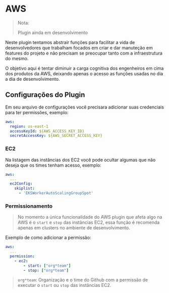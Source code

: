 # AWS

> Nota:
>
> Plugin ainda em desenvolvimento

Neste plugin tentamos abstrair funções para facilitar a vida de desenvolvedores que trabalham focados em criar e dar manuteção em features do projeto e não precisam se preocupar tanto com a infraestrutura do mesmo.

O objetivo aqui é tentar diminuir a carga cognitiva dos engenheiros em cima dos produtos da AWS, deixando apenas o acesso as funções usadas no dia a dia de desenvolvimento.

## Configurações do Plugin

Em seu arquivo de configurações você precisara adicionar suas credenciais para ter permissões, exemplo:

```yaml
aws:
  region: us-east-1
  accessKeyId: ${AWS_ACCESS_KEY_ID}
  secretAccessKey: ${AWS_SECRET_ACCESS_KEY}
```

### EC2

Na listagem das instâncias dos EC2 você pode ocultar algumas que não deseja que os times tenham acesso, exemplo:

```yaml
aws:
  ...
  ec2Config:
    skiplist:
      - 'EKSWorkerAutoScalingGroupSpot'
```

### Permissionamento

> No momento a única funcionalidade do AWS plugin que afeta algo na AWS é o `start` e `stop` das instâncias EC2, essa função é recomenda apenas em clusters no ambiente de desenvolvimento.

Exemplo de como adicionar a permissão:

```yaml
aws:
  ...
  permission:
    - ec2:
        - start: ["org*team"]
        - stop: ["org*team"]
```

> `org*team`: Organização e o time do Github com a permissão de executar o `start` ou `stop` das instâncias EC2.
